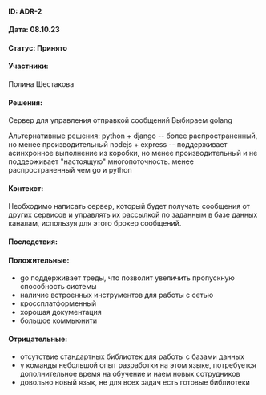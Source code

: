#### ID: ADR-2

#### Дата: 08.10.23

#### Статус: Принято

#### Участники:
Полина Шестакова

#### Решения:
Сервер для управления отправкой сообщений
Выбираем golang

Альтернативные решения: 
python + django -- более распространенный, но менее производительный 
nodejs + express -- поддерживает асинхронное выполнение из коробки, но менее производительный и не поддерживает "настоящую" многопоточность. менее распространенный чем go и python

#### Контекст:
Необходимо написать сервер, который будет получать сообщения от других сервисов и управлять их рассылкой по заданным в базе данных каналам, используя для этого брокер сообщений.

#### Последствия:

#### Положительные:
* go поддерживает треды, что позволит увеличить пропускную способность системы
* наличие встроенных инструментов для работы с сетью
* кроссплатформенный
* хорошая документация
* большое коммьюнити

#### Отрицательные:
* отсутствие стандартных библиотек для работы с базами данных
* у команды небольшой опыт разработки на этом языке, потребуется дополнительное время на обучение и наем новых сотрудников
* довольно новый язык, не для всех задач есть готовые библиотеки
